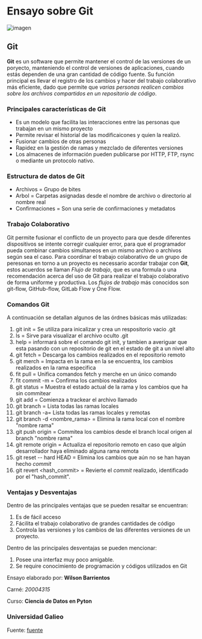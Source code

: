 # Ensayo sobre Git
![imagen](https://www.bing.com/images/search?view=detailV2&ccid=XFYOE5%2b2&id=FC09ED315168FB33A6C2B84A247F17E39E617146&thid=OIP.XFYOE5-2A5WMHhBDPLgQiwHaHa&mediaurl=https%3a%2f%2fth.bing.com%2fth%2fid%2fR5c560e139fb603958c1e10433cb8108b%3frik%3dRnFhnuMXfyRKuA%26riu%3dhttp%253a%252f%252fwww.knowledge7.com%252fwp-content%252fuploads%252f2014%252f06%252f20140619-git-logo.jpg%26ehk%3d4mIvRS2%252fcrHmk4%252bXcgnsPLiPrnfkpIZCXBWOrG6Ww6Q%253d%26risl%3d%26pid%3dImgRaw&exph=300&expw=300&q=git+image&simid=607990795144400448&ck=8146FC568B1154EBA1ED4185CA90AF34&selectedIndex=0&FORM=IRPRST&ajaxhist=0)
## Git
**Git** es un software que permite mantener el control de las versiones de un poryecto, manteniendo el control de versiones de aplicaciones, cuando estás dependen de una gran cantidad de código fuente. Su función principal es llevar el registro de los cambios y hacer del trabajo colaborativo más eficiente, dado que permite que *varias personas realicen cambios sobre los archivos compartidos en un repositorio de código*. 

### Principales características de Git
- Es un modelo que facilita las interacciones entre las personas que trabajan en un mismo proyecto
- Permite revisar el historial de las modificaicones y quien la realizó.
- Fusionar cambios de otras personas 
- Rapidez en la gestión de ramas y mezclado de diferentes versiones
- Los almacenes de información pueden publicarse por HTTP, FTP, rsync o mediante un protocolo nativo. 

### Estructura de datos de Git
- Archivos = Grupo de bites
- Arbol = Carpetas asignadas desde el nombre de archivo o directorio al nombre real 
- Confirmaciones = Son una serie de confirmaciones y metadatos 

### Trabajo Colaborativo
Git permite fusionar el conflicto de un proyecto para que desde diferentes dispositivos se intente corregir cualquier error, para que el programador pueda combinar cambios simultaneos en un mismo archivo o archivos según sea el caso.
Para coordinar el trabajo colaborativo de un grupo de peresonas en torno a un proyecto es necessario acordar trabajar con **Git**, estos acuerdos se llaman *Flujo de trabajo*, que es una formula o una recomendación acerca del uso de Git para realizar el trabajo colaborativo de forma uniforme y productiva. Los *flujos de trabajo* más conocidos son git-flow, GitHub-flow, GitLab Flow y One Flow.

### Comandos Git
A continuación se detallan algunos de las órdnes básicas más utilizadas:
1. git init = Se utiliza para inicalizar y crea un respositorio vacio .git
2. ls = Sirve para visualizar el archivo oculto .git
3. help = informará sobre el comando git init, y tambien a averiguar que esta pasando con un repositorio de git en el estado de git a un nivel alto
4. git fetch = Descarga los cambios realizados en el repositorio remoto
5. git merch = Impacta en la rama en la se encuentra, los cambios realizados en la rama especifica
5. fit pull = Unifica comandos fetch y merche en un único comando
6. fit commit -m = Confirma los cambios realizados 
7. git status = Muestra el estado actual de la rama y los cambios que ha sin commitear
8. git add = Comienza a trackear el archivo llamado
9. git branch = Lista todas las ramas locales
10. git branch -a= Lista todas las ramas locales y remotas
11. git branch -d <nombre_rama> = Elimina la rama local con el nombre "nombre rama"
12. git push origin = Commitea los cambios desde el branch local origen al branch "nombre rama"
13. git remote origin = Actualiza el repositorio remoto en caso que algún desarrollador haya eliminado alguna rama remota
14. git reset -- hard HEAD = Elimina los cambios que aún no se han hayan hecho *commit*
15. git revert <hash_commit> = Revierte el *commit* realizado, identificado por el "hash_commit".

### Ventajas y Desventajas
Dentro de las principales ventajas que se pueden resaltar se encuentran:
1. Es de fácil acceso
2. Fácilita el trabajo colaborativo de grandes cantidades de código
3. Controla las versiones y los cambios de las diferentes versiones de un proyecto.

Dentro de las principales desventajas se pueden mencionar:
1. Posee una interfaz muy poco amigable.
2. Se require conocimiento de programación y códigos utilizados en Git

Ensayo elaborado por: **Wilson Barrientos**

Carné: *20004315*


Curso: **Ciencia de Datos en Pyton**

### Universidad Galieo


Fuente: [fuente](https://missing.csail.mit.edu/2020/version-control/)
